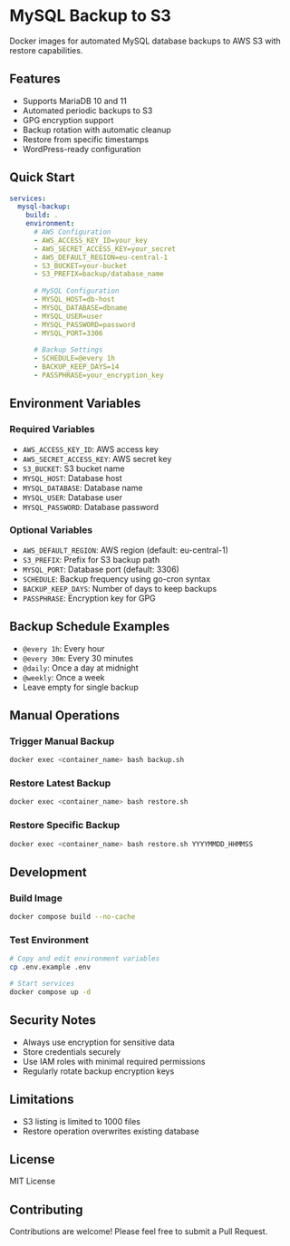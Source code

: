 # MySQL Backup to S3
Docker images for automated MySQL database backups to AWS S3 with restore capabilities.

## Features
- Supports MariaDB 10 and 11
- Automated periodic backups to S3
- GPG encryption support
- Backup rotation with automatic cleanup
- Restore from specific timestamps
- WordPress-ready configuration

## Quick Start
```yaml
services:
  mysql-backup:
    build: .
    environment:
      # AWS Configuration
      - AWS_ACCESS_KEY_ID=your_key
      - AWS_SECRET_ACCESS_KEY=your_secret
      - AWS_DEFAULT_REGION=eu-central-1
      - S3_BUCKET=your-bucket
      - S3_PREFIX=backup/database_name
      
      # MySQL Configuration
      - MYSQL_HOST=db-host
      - MYSQL_DATABASE=dbname
      - MYSQL_USER=user
      - MYSQL_PASSWORD=password
      - MYSQL_PORT=3306
      
      # Backup Settings
      - SCHEDULE=@every 1h
      - BACKUP_KEEP_DAYS=14
      - PASSPHRASE=your_encryption_key
```

## Environment Variables

### Required Variables
- `AWS_ACCESS_KEY_ID`: AWS access key
- `AWS_SECRET_ACCESS_KEY`: AWS secret key
- `S3_BUCKET`: S3 bucket name
- `MYSQL_HOST`: Database host
- `MYSQL_DATABASE`: Database name
- `MYSQL_USER`: Database user
- `MYSQL_PASSWORD`: Database password

### Optional Variables
- `AWS_DEFAULT_REGION`: AWS region (default: eu-central-1)
- `S3_PREFIX`: Prefix for S3 backup path
- `MYSQL_PORT`: Database port (default: 3306)
- `SCHEDULE`: Backup frequency using go-cron syntax
- `BACKUP_KEEP_DAYS`: Number of days to keep backups
- `PASSPHRASE`: Encryption key for GPG

## Backup Schedule Examples
- `@every 1h`: Every hour
- `@every 30m`: Every 30 minutes
- `@daily`: Once a day at midnight
- `@weekly`: Once a week
- Leave empty for single backup

## Manual Operations

### Trigger Manual Backup
```bash
docker exec <container_name> bash backup.sh
```

### Restore Latest Backup
```bash
docker exec <container_name> bash restore.sh
```

### Restore Specific Backup
```bash
docker exec <container_name> bash restore.sh YYYYMMDD_HHMMSS
```

## Development

### Build Image
```bash
docker compose build --no-cache
```

### Test Environment
```bash
# Copy and edit environment variables
cp .env.example .env

# Start services
docker compose up -d
```

## Security Notes
- Always use encryption for sensitive data
- Store credentials securely
- Use IAM roles with minimal required permissions
- Regularly rotate backup encryption keys

## Limitations
- S3 listing is limited to 1000 files
- Restore operation overwrites existing database

## License
MIT License

## Contributing
Contributions are welcome! Please feel free to submit a Pull Request.
